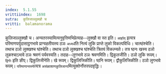 ```yaml
---
index:  5.1.55
vrittiindex:  1698
sutra:  कुलिजाल्लुक्खौ च
vritti:  balamanorama 
---
```


कुलिजाल्लुक्खौ च। अन्यतरस्यामित्यनुवृत्तिमभिप्रेत्याह--लुक्खौ वा स्त इति। `आर्हात्` इत्यत्र परिमाणपर्युदासाट्ठगभावे प्राग्वहतीयस्य ठञः `अध्यर्धे`ति नित्यं लुकि प्राप्ते लुको विकल्पविधिः। चात्ष्ठंश्चेति। तथाच ठञो लुक्खश्च ष्ठंश्चेति। तथाच ठञो लुक्खश्च ष्ठंश्चेति त्रितयं विकल्प्यते। तत्र ष्ठनः खस्य ठञो लुकश्चाऽभावे ठञः श्रवणं पर्यवस्यति। तदाह--लुगभावे ठञः श्रवणमिति। द्विकुलजीति। ठञो लुकि रूपम्। `द्विगोः` इति ङीप्। द्विकुलिजीनेति। खे रूपम्। द्विकुलिजिकीति। ष्ठनि रूपम्। द्वौकुलिजिकीति। ठञो लुगभावे रूपम्। `परिमाणान्तस्ये`त्यत्र `असंज्ञाशाणकुलिजाना`मित्युक्तेर्नोत्तरपदवृद्धिः।

